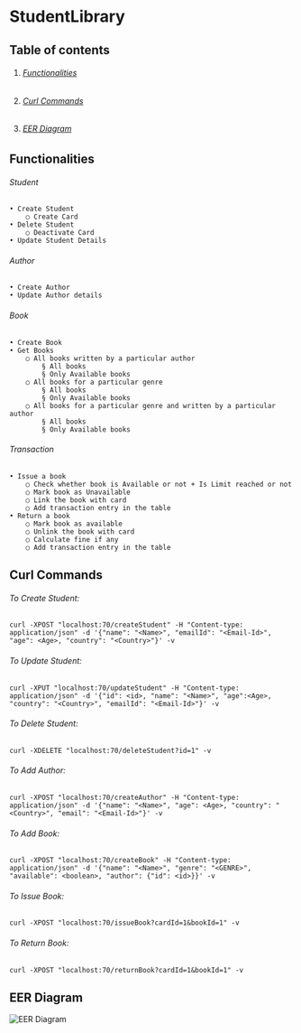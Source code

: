 # StudentLibrary

## Table of contents

1. ###### [Functionalities](https://github.com/Mohit-S23/StudentLibrary/blob/master/README.md#functionalities-1)

2. ###### [Curl Commands](https://github.com/Mohit-S23/StudentLibrary/blob/master/README.md#curl-commands-1)

3. ###### [EER Diagram](https://github.com/Mohit-S23/StudentLibrary/blob/master/README.md#eer-diagram-1)


## Functionalities

###### Student

	• Create Student
		○ Create Card
	• Delete Student
		○ Deactivate Card
	• Update Student Details
		
		
###### Author

	• Create Author
	• Update Author details


###### Book

	• Create Book
	• Get Books
		○ All books written by a particular author
			§ All books
			§ Only Available books
		○ All books for a particular genre
			§ All books
			§ Only Available books
		○ All books for a particular genre and written by a particular author
			§ All books
			§ Only Available books

    
###### Transaction

	• Issue a book
		○ Check whether book is Available or not + Is Limit reached or not
		○ Mark book as Unavailable
		○ Link the book with card
		○ Add transaction entry in the table
	• Return a book
		○ Mark book as available
		○ Unlink the book with card
		○ Calculate fine if any
		○ Add transaction entry in the table




## Curl Commands

###### To Create Student:
	
	curl -XPOST "localhost:70/createStudent" -H "Content-type: application/json" -d '{"name": "<Name>", "emailId": "<Email-Id>", "age": <Age>, "country": "<Country>"}' -v


###### To Update Student:

	curl -XPUT "localhost:70/updateStudent" -H "Content-type: application/json" -d '{"id": <id>, "name": "<Name>", "age":<Age>, "country": "<Country>", "emailId": "<Email-Id>"}' -v


###### To Delete Student:

	curl -XDELETE "localhost:70/deleteStudent?id=1" -v


###### To Add Author:
	
	curl -XPOST "localhost:70/createAuthor" -H "Content-type: application/json" -d '{"name": "<Name>", "age": <Age>, "country": "<Country>", "email": "<Email-Id>"}' -v
	

###### To Add Book:

	curl -XPOST "localhost:70/createBook" -H "Content-type: application/json" -d '{"name": "<Name>", "genre": "<GENRE>", "available": <boolean>, "author": {"id": <id>}}' -v


###### To Issue Book:
	
	curl -XPOST "localhost:70/issueBook?cardId=1&bookId=1" -v
	
	
###### To Return Book:
	
	curl -XPOST "localhost:70/returnBook?cardId=1&bookId=1" -v
	
	
## EER Diagram
  
  ![EER Diagram](https://user-images.githubusercontent.com/47516842/108990331-b1920c80-76bc-11eb-9ad0-b56f093d01b7.png)

